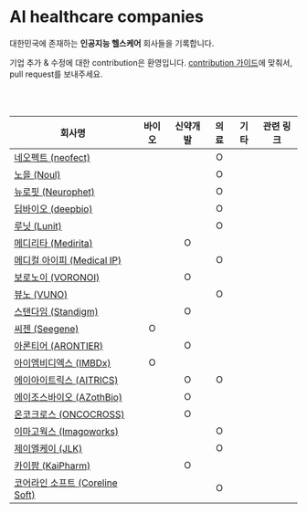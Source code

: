 # AI healthcare companies

대한민국에 존재하는 **인공지능 헬스케어** 회사들을 기록합니다.

기업 추가 & 수정에 대한 contribution은 환영입니다. [contribution 가이드](https://github.com/edenjoah/ai-healthcare-companies/blob/main/contributing.md)에 맞춰서, pull request를 보내주세요.

<br><br>

| 회사명 | 바이오 | 신약개발 | 의료 | 기타 | 관련 링크 |
|------|:----:|:------:|:---:|:---:|---------|
| [네오펙트 (neofect)](https://www.neofect.com/kr) | | | O | | |
| [노을 (Noul)](https://noul.kr/) | | | O | | |
| [뉴로핏 (Neurophet)](https://www.neurophet.com/) | | | O | | |
| [딥바이오 (deepbio)](https://www.deepbio.co.kr/) | | | O | | |
| [루닛 (Lunit)](https://www.lunit.io/) | | | O | | |
| [메디리타 (Medirita)](https://www.medirita.com/) | | O | | | |
| [메디컬 아이피 (Medical IP)](http://www.medicalip.com/) | | | O | | |
| [보로노이 (VORONOI)](https://voronoi.io/) | | O | | | |
| [뷰노 (VUNO)](https://www.vuno.co/) | | | O | | |
| [스탠다임 (Standigm)](https://www.standigm.com/) | | O | | | |
| [씨젠 (Seegene)](https://www.seegene.co.kr/) | O | | | | |
| [아론티어 (ARONTIER)](http://www.arontier.co/) | | O | | | |
| [아이엠비디엑스 (IMBDx)](http://www.imbdx.com) | O | | | | |
| [에이아이트릭스 (AITRICS)](https://www.aitrics.com/) | | O | O | | |
| [에이조스바이오 (AZothBio)](http://www.azothbio.com/) | | O | | | |
| [온코크로스 (ONCOCROSS)](http://oncocross.com/) | | O | | | |
| [이마고웍스 (Imagoworks)](https://www.imagoworks.ai/) | | | O | | |
| [제이엘케이 (JLK)](http://jlkgroup.com/#/medical/main) | | | O | | |
| [카이팜 (KaiPharm)](http://www.kaipharm.com/) | | O | | | |
| [코어라인 소프트 (Coreline Soft)](https://www.corelinesoft.com/) | | | O | | |
